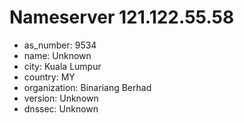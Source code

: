 # Nameserver 121.122.55.58

* as_number: 9534
* name: Unknown
* city: Kuala Lumpur
* country: MY
* organization: Binariang Berhad
* version: Unknown
* dnssec: Unknown

